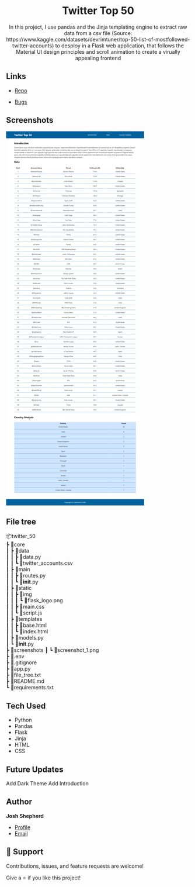<h1 align="center">Twitter Top 50</h1>

<p align="center"><project-description>
 In this project, I use pandas and the Jinja templating engine to extract raw data from a csv file (Source: https://www.kaggle.com/datasets/devrimtuner/top-50-list-of-mostfollowed-twitter-accounts) to desploy in a Flask web application, that follows the Material UI design principles and scroll animation to create a virually appealing frontend
 </p>

## Links

- [Repo](https://github.com/Rohit19060/twitter_50 "Twitter Top 50 Repo")


- [Bugs](https://github.com/Rohit19060/twitter_50/issues "Issues Page")


## Screenshots

![Main Page](screenshots/screenshot_1.png)

## File tree
📦twitter_50 <br>
 ┣ 📂core <br>
 ┃ ┣ 📂data <br>
 ┃ ┃ ┣ 📜data.py <br>
 ┃ ┃ ┗ 📜twitter_accounts.csv <br>
 ┃ ┣ 📂main <br>
 ┃ ┃ ┣ 📜routes.py <br>
 ┃ ┃ ┗ 📜__init__.py <br>
 ┃ ┣ 📂static <br>
 ┃ ┃ ┣ 📂img <br>
 ┃ ┃ ┃ ┗ 📜flask_logo.png <br>
 ┃ ┃ ┣ 📜main.css <br>
 ┃ ┃ ┗ 📜script.js <br>
 ┃ ┣ 📂templates <br>
 ┃ ┃ ┣ 📜base.html <br>
 ┃ ┃ ┗ 📜index.html <br>
 ┃ ┣ 📜models.py <br>
 ┃ ┗ 📜__init__.py <br>
 ┣ 📂screenshots 
 ┃ ┗ 📜screenshot_1.png <br>
 ┣ 📜.env <br>
 ┣ 📜.gitignore <br>
 ┣ 📜app.py <br>
 ┣ 📜file_tree.txt <br>
 ┣ 📜README.md <br>
 ┗ 📜requirements.txt <br>

## Tech Used

- Python
- Pandas
- Flask
- Jinja
- HTML
- CSS

## Future Updates

Add Dark Theme
Add Introduction

## Author

**Josh Shepherd**

- [Profile](https://github.com/Optimized-Coder "Josh Shepherd")
- [Email](mailto:joshuashepherd877@gmail.com?subject=Hi "Hi!")

## 🤝 Support

Contributions, issues, and feature requests are welcome!

Give a ⭐️ if you like this project!
